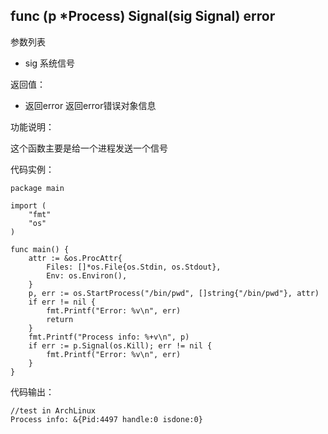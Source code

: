 ## func (p *Process) Signal(sig Signal) error

参数列表

- sig 系统信号

返回值：

- 返回error 返回error错误对象信息

功能说明：

这个函数主要是给一个进程发送一个信号

代码实例：

    package main

    import (
        "fmt"
        "os"
    )

    func main() {
        attr := &os.ProcAttr{
            Files: []*os.File{os.Stdin, os.Stdout},
            Env: os.Environ(),
        }
        p, err := os.StartProcess("/bin/pwd", []string{"/bin/pwd"}, attr)
        if err != nil {
            fmt.Printf("Error: %v\n", err)
            return
        }
        fmt.Printf("Process info: %+v\n", p)
        if err := p.Signal(os.Kill); err != nil {
            fmt.Printf("Error: %v\n", err)
        }
    }

代码输出：

    //test in ArchLinux
    Process info: &{Pid:4497 handle:0 isdone:0}
